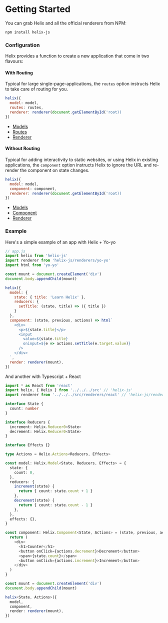 # Getting Started

You can grab Helix and all the official renderers from NPM:

```bash
npm install helix-js
```

### Configuration

Helix provides a function to create a new application that come in two flavours:

#### With Routing

Typical for large single-page-applications, the `routes` option instructs Helix to take care of routing for you.

```javascript
helix({
  model: model,
  routes: routes,
  renderer: renderer(document.getElementById('root))
})
```

* [Models](./Models/README.md)
* [Routes](./Views/Routes.md)
* [Renderer](./Rendering/README.md)

#### Without Routing

Typical for adding interactivity to static websites, or using Helix in existing applications, the `component` option instructs Helix to ignore the URL and re-render the component on state changes.

```javascript
helix({
  model: model,
  component: component,
  renderer: renderer(document.getElementById('root))
})
```

* [Models](./Models/README.md)
* [Component](./Views/Component.md)
* [Renderer](./Rendering/README.md)

### Example

Here's a simple example of an app with Helix + Yo-yo

```javascript
// app.js
import helix from 'helix-js'
import renderer from 'helix-js/renderers/yo-yo'
import html from 'yo-yo'

const mount = document.createElement('div')
document.body.appendChild(mount)

helix({
  model: {
    state: { title: 'Learn Helix' },
    reducers: {
      setTitle: (state, title) => ({ title })
    }
  },
  component: (state, previous, actions) => html`
    <div>
      <p>${state.title}</p>
      <input
        value=${state.title}
        oninput=${e => actions.setTitle(e.target.value)}
      />
    </div>
  `,
  render: renderer(mount),
})
```

And another with Typescript + React

```typescript
import * as React from 'react'
import helix, { Helix } from '../../../src' // 'helix-js'
import renderer from '../../../src/renderers/react' // 'helix-js/renderers/react'

interface State {
  count: number
}

interface Reducers {
  increment: Helix.Reducer0<State>
  decrement: Helix.Reducer0<State>
}

interface Effects {}

type Actions = Helix.Actions<Reducers, Effects>

const model: Helix.Model<State, Reducers, Effects> = {
  state: {
    count: 0,
  },
  reducers: {
    increment(state) {
      return { count: state.count + 1 }
    },
    decrement(state) {
      return { count: state.count - 1 }
    },
  },
  effects: {},
}

const component: Helix.Component<State, Actions> = (state, previous, actions) => {
  return (
    <div>
      <h1>Counter</h1>
      <button onClick={actions.decrement}>Decrement</button>
      <span>{state.count}</span>
      <button onClick={actions.increment}>Increment</button>
    </div>
  )
}

const mount = document.createElement('div')
document.body.appendChild(mount)

helix<State, Actions>({
  model,
  component,
  render: renderer(mount),
})
```